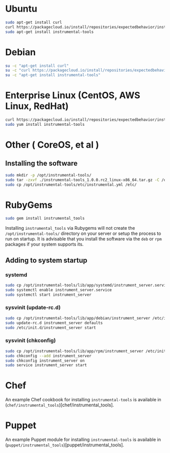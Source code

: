 # Ubuntu

```sh
sudo apt-get install curl
curl https://packagecloud.io/install/repositories/expectedbehavior/instrumental/script.deb | sudo bash
sudo apt-get install instrumental-tools
```

# Debian

```sh
su -c "apt-get install curl"
su -c "curl https://packagecloud.io/install/repositories/expectedbehavior/instrumental/script.deb | bash"
su -c "apt-get install instrumental-tools"
```

# Enterprise Linux (CentOS, AWS Linux, RedHat)

```sh
curl https://packagecloud.io/install/repositories/expectedbehavior/instrumental/script.rpm | sudo bash
sudo yum install instrumental-tools
```

# Other ( CoreOS, et al )

## Installing the software

```sh
sudo mkdir -p /opt/instrumental-tools/
sudo tar -zxvf ./instrumental-tools_1.0.0.rc2_linux-x86_64.tar.gz -C /opt/instrumental-tools/ --strip 1
sudo cp /opt/instrumental-tools/etc/instrumental.yml /etc/
```

# RubyGems

```sh
sudo gem install instrumental_tools
```

Installing `instrumental_tools` via Rubygems will not create the `/opt/instrumental-tools/` directory on your server or setup the process to run on startup. It is advisable that you install the software via the `deb` or `rpm` packages if your system supports its.

## Adding to system startup

### systemd

```sh
sudo cp /opt/instrumental-tools/lib/app/systemd/instrument_server.service  /etc/systemd/system/
sudo systemctl enable instrument_server.service
sudo systemctl start instrument_server
```

### sysvinit (update-rc.d)

```sh
sudo cp /opt/instrumental-tools/lib/app/debian/instrument_server /etc/init.d/
sudo update-rc.d instrument_server defaults
sudo /etc/init.d/instrument_server start
```

### sysvinit (chkconfig)

```sh
sudo cp /opt/instrumental-tools/lib/app/rpm/instrument_server /etc/init.d/
sudo chkconfig --add instrument_server
sudo chkconfig instrument_server on
sudo service instrument_server start
```

# Chef

An example Chef cookbook for installing `instrumental-tools` is available in (`chef/instrumental_tools`)[chef/instrumental_tools].

# Puppet

An example Puppet module for installing `instrumental-tools` is available in (`puppet/instrumental_tools`)[puppet/instrumental_tools].
